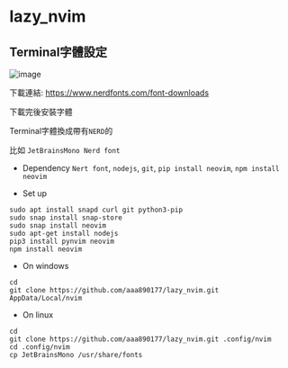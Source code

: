 # lazy_nvim
## Terminal字體設定
![image](https://github.com/aaa890177/nvim/assets/127286236/d813b1f6-4bf4-4355-991d-d02bd6061970)

下載連結: https://www.nerdfonts.com/font-downloads

下載完後安裝字體
  
Terminal字體換成帶有`NERD`的
  
比如 `JetBrainsMono Nerd font`

- Dependency
  `Nert font`, 
  `nodejs`, 
  `git`, 
  `pip install neovim`, 
  `npm install neovim`


- Set up
```shell
sudo apt install snapd curl git python3-pip
sudo snap install snap-store
sudo snap install neovim
sudo apt-get install nodejs
pip3 install pynvim neovim
npm install neovim
```

- On windows
```shell
cd
git clone https://github.com/aaa890177/lazy_nvim.git AppData/Local/nvim
```

- On linux
```shell
cd
git clone https://github.com/aaa890177/lazy_nvim.git .config/nvim
cd .config/nvim
cp JetBrainsMono /usr/share/fonts
```
